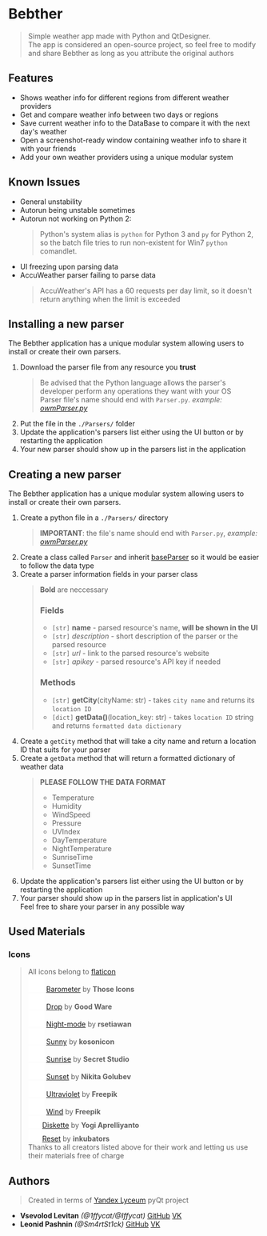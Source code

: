 # Bebther
> Simple weather app made with Python and QtDesigner.  
> The app is considered an open-source project, so feel free to modify and share Bebther as long as you attribute the original authors

## Features
* Shows weather info for different regions from different weather providers
* Get and compare weather info between two days or regions
* Save current weather info to the DataBase to compare it with the next day's weather
* Open a screenshot-ready window containing weather info to share it with your friends 
* Add your own weather providers using a unique modular system

## Known Issues
* General unstability  
* Autorun being unstable sometimes
* Autorun not working on Python 2:
  > Python's system alias is `python` for Python 3 and `py` for Python 2, so the batch file tries to run non-existent for Win7 `python` comandlet.
* UI freezing upon parsing data
* AccuWeather parser failing to parse data
  > AccuWeather's API has a 60 requests per day limit, so it doesn't return anything when the limit is exceeded
  
## Installing a new parser
The Bebther application has a unique modular system allowing users to install or create their own parsers.
1. Download the parser file from any resource you **trust**
   > Be advised that the Python language allows the parser's developer perform any operations they want with your OS  
   > Parser file's name should end with `Parser.py`. *example: [owmParser.py](Parsers/owmParser.py)*
2. Put the file in the `./Parsers/` folder
3. Update the application's parsers list either using the UI button or by restarting the application
4. Your new parser should show up in the parsers list in the application
## Creating a new parser
The Bebther application has a unique modular system allowing users to install or create their own parsers.
1. Create a python file in a `./Parsers/` directory
    > **IMPORTANT**: the file's name should end with `Parser.py`, *example: [owmParser.py](Parsers/owmParser.py)*
2. Create a class called `Parser` and inherit [baseParser](Parsers/baseParser.py) so it would be easier to follow the data type
3. Create a parser information fields in your parser class
    > **Bold** are neccessary
    >### Fields
    >* `[str]` **name** - parsed resource's name, **will be shown in the UI**
    >* `[str]` *description* - short description of the parser or the parsed resource
    >* `[str]` *url* - link to the parsed resource's website 
    >* `[str]` *apikey* - parsed resource's API key if needed
    >### Methods
    >* `[str]` **getCity**(cityName: str) - takes `city name` and returns its `location ID`
    >* `[dict]` **getData()**(location_key: str) - takes `location ID` string and returns `formatted data dictionary`
4. Create a `getCity` method that will take a city name and return a location ID that suits for your parser
5. Create a `getData` method that will return a formatted dictionary of weather data
    > **PLEASE FOLLOW THE DATA FORMAT**
    >* Temperature
    >* Humidity
    >* WindSpeed
    >* Pressure
    >* UVIndex
    >* DayTemperature
    >* NightTemperature
    >* SunriseTime
    >* SunsetTime
6. Update the application's parsers list either using the UI button or by restarting the application
7. Your parser should show up in the parsers list in application's UI  
Feel free to share your parser in any possible way
## Used Materials
### Icons
> All icons belong to [flaticon](https://flaticon.com)  
![Barometer icon](ui/light/images/barometer.png) [Barometer](https://www.flaticon.com/free-icon/barometer_481430) by **Those Icons**  
![Drop icon](ui/light/images/drop.png) [Drop](https://www.flaticon.com/free-icon/drop_606797) by **Good Ware**  
![Night-mode icon](ui/light/images/night-mode.png) [Night-mode](https://www.flaticon.com/premium-icon/night-mode_2182323) by **rsetiawan**  
![Sunny icon](ui/light/images/sunny.png) [Sunny](https://www.flaticon.com/premium-icon/sunny_3222672) by **kosonicon**  
![Sunrise icon](ui/light/images/sunrise.png) [Sunrise](https://www.flaticon.com/premium-icon/sunrise_4398453) by **Secret Studio**  
![Sunset icon](ui/light/images/sunset.png) [Sunset](https://www.flaticon.com/free-icon/sunset_287668) by **Nikita Golubev**  
![Ultraviolet icon](ui/light/images/ultraviolet.png) [Ultraviolet](https://www.flaticon.com/premium-icon/ultraviolet_3512031) by **Freepik**  
![Wind icon](ui/light/images/wind.png) [Wind](https://www.flaticon.com/premium-icon/wind_2057945) by **Freepik**  
![Diskette icon](ui/light/images/save.png) [Diskette](https://www.flaticon.com/premium-icon/diskette_2874091) by **Yogi Aprelliyanto**  
![Reset icon](ui/light/images/reload.png) [Reset](https://www.flaticon.com/premium-icon/reset_2618245) by **inkubators**  
Thanks to all creators listed above for their work and letting us use their materials free of charge

## Authors
> Created in terms of [Yandex Lyceum](https://lyceum.yandex.ru) pyQt project
* **Vsevolod Levitan** *(@1ffycat/@Iffycat)* [GitHub](https://github.com/1ffycat) [VK](https://vk.com/1ffycat)
* **Leonid Pashnin** *(@Sm4rtSt1ck)* [GitHub](https://github.com/Sm4rtSt1ck) [VK](https://vk.com/sex.maker)